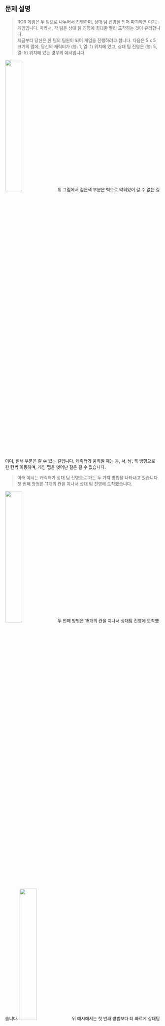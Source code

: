 ## 문제 설명

> ROR 게임은 두 팀으로 나누어서 진행하며, 상대 팀 진영을 먼저 파괴하면 이기는 게임입니다. 따라서, 각 팀은 상대 팀 진영에 최대한 빨리 도착하는 것이 유리합니다.  
지금부터 당신은 한 팀의 팀원이 되어 게임을 진행하려고 합니다. 다음은 5 x 5 크기의 맵에, 당신의 캐릭터가 (행: 1, 열: 1) 위치에 있고, 상대 팀 진영은 (행: 5, 열: 5) 위치에 있는 경우의 예시입니다.  
<img src="https://grepp-programmers.s3.ap-northeast-2.amazonaws.com/files/production/dc3a1b49-13d3-4047-b6f8-6cc40b2702a7/최단거리1_sxuruo.png" width="33%" height="33%">  
위 그림에서 검은색 부분은 벽으로 막혀있어 갈 수 없는 길이며, 흰색 부분은 갈 수 있는 길입니다. 캐릭터가 움직일 때는 동, 서, 남, 북 방향으로 한 칸씩 이동하며, 게임 맵을 벗어난 길은 갈 수 없습니다.  

> 아래 예시는 캐릭터가 상대 팀 진영으로 가는 두 가지 방법을 나타내고 있습니다.  
첫 번째 방법은 11개의 칸을 지나서 상대 팀 진영에 도착했습니다.  
<img src="https://grepp-programmers.s3.ap-northeast-2.amazonaws.com/files/production/9d909e5a-ca95-4088-9df9-d84cb804b2b0/최단거리2_hnjd3b.png" width="33%" height="33%">   
두 번째 방법은 15개의 칸을 지나서 상대팀 진영에 도착했습니다.  
<img src="https://grepp-programmers.s3.ap-northeast-2.amazonaws.com/files/production/4b7cd629-a3c2-4e02-b748-a707211131de/최단거리3_ntxygd.png" width="33%" height="33%">  
위 예시에서는 첫 번째 방법보다 더 빠르게 상대팀 진영에 도착하는 방법은 없으므로, 이 방법이 상대 팀 진영으로 가는 가장 빠른 방법입니다.
만약, 상대 팀이 자신의 팀 진영 주위에 벽을 세워두었다면 상대 팀 진영에 도착하지 못할 수도 있습니다. 예를 들어, 다음과 같은 경우에 당신의 캐릭터는 상대 팀 진영에 도착할 수 없습니다.  
<img src="https://grepp-programmers.s3.ap-northeast-2.amazonaws.com/files/production/d963b4bd-12e5-45da-9ca7-549e453d58a9/최단거리4_of9xfg.png" width="33%" height="33%">  
게임 맵의 상태 maps가 매개변수로 주어질 때, 캐릭터가 상대 팀 진영에 도착하기 위해서 지나가야 하는 칸의 개수의 최솟값을 return 하도록 solution 함수를 완성해주세요. 단, 상대 팀 진영에 도착할 수 없을 때는 -1을 return 해주세요.

## 제한사항

maps는 n x m 크기의 게임 맵의 상태가 들어있는 2차원 배열로, n과 m은 각각 1 이상 100 이하의 자연수입니다.  
n과 m은 서로 같을 수도, 다를 수도 있지만, n과 m이 모두 1인 경우는 입력으로 주어지지 않습니다.  
maps는 0과 1로만 이루어져 있으며, 0은 벽이 있는 자리, 1은 벽이 없는 자리를 나타냅니다.  
처음에 캐릭터는 게임 맵의 좌측 상단인 (1, 1) 위치에 있으며, 상대방 진영은 게임 맵의 우측 하단인 (n, m) 위치에 있습니다.  

## 입출력 예

| maps | answer |
|:-:|:-:|
| [[1,0,1,1,1],[1,0,1,0,1],[1,0,1,1,1],[1,1,1,0,1],[0,0,0,0,1]] | 11 |
| [[1,0,1,1,1],[1,0,1,0,1],[1,0,1,1,1],[1,1,1,0,0],[0,0,0,0,1]] | -1 |

<br>

## 풀이

1. BFS를 사용하여 풀기
2. queue에 방문한 좌표를 삽입한다
3. 중복되지 않도록 map에 방문한 좌표를 표시한다
4. 최단 경로의 값을 return한다 (다른 경로는 최단 경로가 나왔을 때 길이 막혀서 생각하지 않아도 된다)

```java
import java.util.Queue;
import java.util.LinkedList;

class Solution {    
    public int solution(int[][] maps) {
        int n = maps.length;
        int m = maps[0].length;
        Queue<int[]> queue = new LinkedList<>();
        
        int[] dx = {1, -1, 0, 0};
        int[] dy = {0, 0, 1, -1};
        
        // 첫 시작점을 queue에 넣어준다
        queue.add(new int[]{0, 0, 1});
        maps[0][0] = 0;
        
        while(!queue.isEmpty()) {
            int[] current = queue.poll();
            int x = current[0];
            int y = current[1];
            int count = current[2];
            
            // 목적지에 도착했을 경우 거리 값 반환
            if(x == n - 1 && y == m - 1) {
                return count;
            }
            
            // 방향을 바꿔가면서 길인지 검사
            for(int i = 0; i < 4; i++) {
                int nx = x + dx[i];
                int ny = y + dy[i];
                
                if(nx >= 0 && nx < n && ny >= 0 && ny < m && maps[nx][ny] == 1) {
                    queue.add(new int[]{nx, ny, count + 1});
                    maps[nx][ny] = 0;
                }
            }
        }
        
        return -1;
    }
}
```